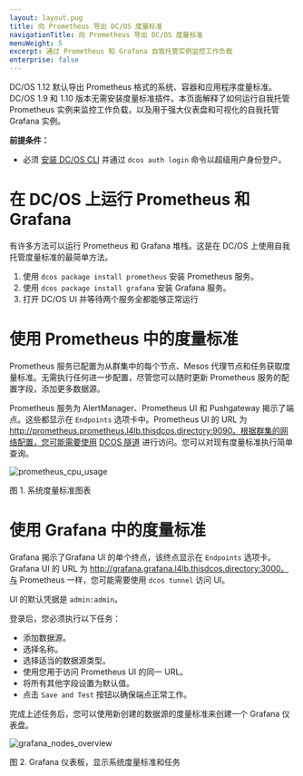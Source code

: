 ```yaml
---
layout: layout.pug
title: 向 Prometheus 导出 DC/OS 度量标准
navigationTitle: 向 Prometheus 导出 DC/OS 度量标准
menuWeight: 5
excerpt: 通过 Prometheus 和 Grafana 自我托管实例监控工作负载
enterprise: false
---
```


DC/OS 1.12 默认导出 Prometheus 格式的系统、容器和应用程序度量标准。DC/OS 1.9 和 1.10 版本无需安装度量标准插件。本页面解释了如何运行自我托管 Prometheus 实例来监控工作负载，以及用于强大仪表盘和可视化的自我托管 Grafana 实例。

**前提条件：**

- 必须 [安装 DC/OS CLI](/1.12/cli/install/) 并通过 `dcos auth login` 命令以超级用户身份登户。

# 在 DC/OS 上运行 Prometheus 和 Grafana

有许多方法可以运行 Prometheus 和 Grafana 堆栈。这是在 DC/OS 上使用自我托管度量标准的最简单方法。

1. 使用 `dcos package install prometheus` 安装 Prometheus 服务。
1. 使用 `dcos package install grafana` 安装 Grafana 服务。
1. 打开 DC/OS UI 并等待两个服务全都能够正常运行

# 使用 Prometheus 中的度量标准

Prometheus 服务已配置为从群集中的每个节点、Mesos 代理节点和任务获取度量标准。无需执行任何进一步配置，尽管您可以随时更新 Prometheus 服务的配置字段，添加更多数据源。

Prometheus 服务为 AlertManager、Prometheus UI 和 Pushgateway 揭示了端点。这些都显示在 `Endpoints` 选项卡中。Prometheus UI 的 URL 为 http://prometheus.prometheus.l4lb.thisdcos.directory:9090。根据群集的网络配置，您可能需要使用 [DCOS 隧道](/1.12/developing-services/tunnel/) 进行访问。您可以对现有度量标准执行简单查询。

 ![prometheus_cpu_usage](/1.12/img/prometheus_cpu_usage.png)

 图 1. 系统度量标准图表

# 使用 Grafana 中的度量标准

Grafana 揭示了Grafana UI 的单个终点，该终点显示在 `Endpoints` 选项卡。Grafana UI 的 URL 为 http://grafana.grafana.l4lb.thisdcos.directory:3000。与 Prometheus 一样，您可能需要使用 `dcos tunnel` 访问 UI。

UI 的默认凭据是 `admin:admin`。

登录后，您必须执行以下任务：
- 添加数据源。
- 选择名称。
- 选择适当的数据源类型。
- 使用您用于访问 Prometheus UI 的同一 URL。
- 将所有其他字段设置为默认值。
- 点击 `Save and Test` 按钮以确保端点正常工作。

完成上述任务后，您可以使用新创建的数据源的度量标准来创建一个 Grafana 仪表盘。

 ![grafana_nodes_overview](/1.12/img/grafana_nodes_overview.png)

 图 2. Grafana 仪表板，显示系统度量标准和任务
